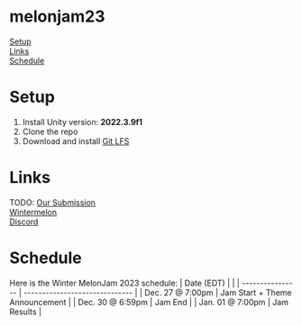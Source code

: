 # melonjam23

[Setup](#setup) \
[Links](#links) \
[Schedule](#schedule)

# Setup

1. Install Unity version: **2022.3.9f1**
2. Clone the repo
3. Download and install [Git LFS](https://git-lfs.com/)

# Links

TODO: [Our Submission](https://itch.io/) \
[Wintermelon](https://itch.io/jam/winter-melonjam-2023) \
[Discord](https://discord.gg/uYmNuZymJ2)

# Schedule

Here is the Winter MelonJam 2023 schedule:
| Date (EDT) | |
| ---------------- | ------------------------------ |
| Dec. 27 @ 7:00pm | Jam Start + Theme Announcement |
| Dec. 30 @ 6:59pm | Jam End |
| Jan. 01 @ 7:00pm | Jam Results |
